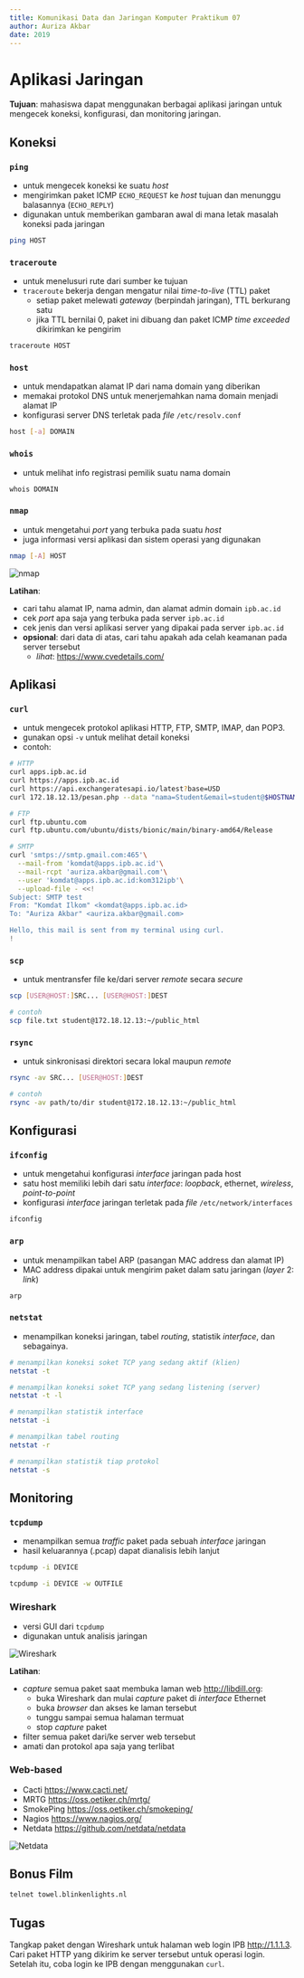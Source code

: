 ```yaml
---
title: Komunikasi Data dan Jaringan Komputer Praktikum 07
author: Auriza Akbar
date: 2019
---
```


# Aplikasi Jaringan

**Tujuan**: mahasiswa dapat menggunakan berbagai aplikasi jaringan untuk
mengecek koneksi, konfigurasi, dan monitoring jaringan.


## Koneksi


### `ping`

- untuk mengecek koneksi ke suatu *host*
- mengirimkan paket ICMP `ECHO_REQUEST` ke *host* tujuan dan menunggu balasannya (`ECHO_REPLY`)
- digunakan untuk memberikan gambaran awal di mana letak masalah koneksi pada jaringan

```bash
ping HOST
```

### `traceroute`

- untuk menelusuri rute dari sumber ke tujuan
- `traceroute` bekerja dengan mengatur nilai *time-to-live* (TTL) paket
    - setiap paket melewati *gateway* (berpindah jaringan), TTL berkurang satu
    - jika TTL bernilai 0, paket ini dibuang dan paket ICMP *time exceeded* dikirimkan ke pengirim

```bash
traceroute HOST
```

### `host`

- untuk mendapatkan alamat IP dari nama domain yang diberikan
- memakai protokol DNS untuk menerjemahkan nama domain menjadi alamat IP
- konfigurasi server DNS terletak pada *file* `/etc/resolv.conf`

```bash
host [-a] DOMAIN
```

### `whois`

- untuk melihat info registrasi pemilik suatu nama domain

```bash
whois DOMAIN
```

### `nmap`

- untuk mengetahui *port* yang terbuka pada suatu *host*
- juga informasi versi aplikasi dan sistem operasi yang digunakan

```bash
nmap [-A] HOST
```

![nmap](etc/7/nmap.jpg)


**Latihan**:

- cari tahu alamat IP, nama admin, dan alamat admin domain `ipb.ac.id`
- cek *port* apa saja yang terbuka pada server `ipb.ac.id`
- cek jenis dan versi aplikasi server yang dipakai pada server `ipb.ac.id`
- **opsional**: dari data di atas, cari tahu apakah ada celah keamanan pada server tersebut
    - *lihat*: <https://www.cvedetails.com/>

## Aplikasi

### `curl`

- untuk mengecek protokol aplikasi HTTP, FTP, SMTP, IMAP, dan POP3.
- gunakan opsi `-v` untuk melihat detail koneksi
- contoh:

```bash
# HTTP
curl apps.ipb.ac.id
curl https://apps.ipb.ac.id
curl https://api.exchangeratesapi.io/latest?base=USD
curl 172.18.12.13/pesan.php --data "nama=Student&email=student@$HOSTNAME&pesan=Hello&tambah=Tambah"

# FTP
curl ftp.ubuntu.com
curl ftp.ubuntu.com/ubuntu/dists/bionic/main/binary-amd64/Release

# SMTP
curl 'smtps://smtp.gmail.com:465'\
  --mail-from 'komdat@apps.ipb.ac.id'\
  --mail-rcpt 'auriza.akbar@gmail.com'\
  --user 'komdat@apps.ipb.ac.id:kom312ipb'\
  --upload-file - <<!
Subject: SMTP test
From: "Komdat Ilkom" <komdat@apps.ipb.ac.id>
To: "Auriza Akbar" <auriza.akbar@gmail.com>

Hello, this mail is sent from my terminal using curl.
!
```

### `scp`

- untuk mentransfer file ke/dari server *remote* secara *secure*

```bash
scp [USER@HOST:]SRC... [USER@HOST:]DEST

# contoh
scp file.txt student@172.18.12.13:~/public_html
```

### `rsync`

- untuk sinkronisasi direktori secara lokal maupun *remote*

```bash
rsync -av SRC... [USER@HOST:]DEST

# contoh
rsync -av path/to/dir student@172.18.12.13:~/public_html
```


## Konfigurasi

### `ifconfig`

- untuk mengetahui konfigurasi *interface* jaringan pada host
- satu host memiliki lebih dari satu *interface*: *loopback*, ethernet, *wireless*, *point-to-point*
- konfigurasi *interface* jaringan terletak pada *file* `/etc/network/interfaces`

```bash
ifconfig
```

### `arp`

- untuk menampilkan tabel ARP (pasangan MAC address dan alamat IP)
- MAC address dipakai untuk mengirim paket dalam satu jaringan (*layer* 2: *link*)

```bash
arp
```

### `netstat`

- menampilkan koneksi jaringan, tabel *routing*, statistik *interface*, dan sebagainya.

```bash
# menampilkan koneksi soket TCP yang sedang aktif (klien)
netstat -t

# menampilkan koneksi soket TCP yang sedang listening (server)
netstat -t -l

# menampilkan statistik interface
netstat -i

# menampilkan tabel routing
netstat -r

# menampilkan statistik tiap protokol
netstat -s
```

<!--

### `route`

- untuk menampilkan, menambah, atau mengurangi aturan pada tabel *routing*
- penting jika sebuah *host* memiliki banyak *interface* dan *gateway* (misal: PC router)
- *flag*: U (*up*), G (*gateway*), H (*host*), D (*dynamic*), ! (*reject*)

```bash
# menampilkan tabel routing
route

# mengatur default gateway, misalnya 192.168.1.1
route add default gw 192.168.1.1

# paket ke jaringan 192.168.3.0/24 akan di-forward ke interface 192.168.3.1
route add -net 192.168.3.0 netmask 255.255.255.0 gw 192.168.3.1

# memblok paket dari jaringan 192.168.3.0/24
route add -net 192.168.3.0 netmask 255.255.255.0 reject

# memblok paket dari host 192.168.4.1
route add -host 192.168.4.1 reject

# menghapus konfigurasi routing sebelumnya
route del -host 192.168.4.1 reject
```

- Contoh konfigurasi:

![PC gateway](http://i.imgur.com/6AhSF4z.png)

```bash
# konfigurasi pada PC 192.168.1.[2-3]
route add default gw 192.168.1.1

# konfigurasi pada PC 192.168.2.[2-3]
route add default gw 192.168.2.1

# konfigurasi pada GATEWAY
route add -net 192.168.1.0 netmask 255.255.255.0 gw 192.168.1.1
route add -net 192.168.2.0 netmask 255.255.255.0 gw 192.168.2.1
route add default gw 10.17.95.13
```
-->


## Monitoring

### `tcpdump`

- menampilkan semua *traffic* paket pada sebuah *interface* jaringan
- hasil keluarannya (.pcap) dapat dianalisis lebih lanjut

```bash
tcpdump -i DEVICE

tcpdump -i DEVICE -w OUTFILE
```

### Wireshark

- versi GUI dari `tcpdump`
- digunakan untuk analisis jaringan

![Wireshark](etc/7/wireshark-http.png)

**Latihan**:

- *capture* semua paket saat membuka laman web <http://libdill.org>:
    - buka Wireshark dan mulai *capture* paket di *interface* Ethernet
    - buka *browser* dan akses ke laman tersebut
    - tunggu sampai semua halaman termuat
    - stop *capture* paket
- filter semua paket dari/ke server web tersebut
- amati dan protokol apa saja yang terlibat

### Web-based

- Cacti <https://www.cacti.net/>
- MRTG <https://oss.oetiker.ch/mrtg/>
- SmokePing <https://oss.oetiker.ch/smokeping/>
- Nagios <https://www.nagios.org/>
- Netdata <https://github.com/netdata/netdata>

![Netdata](etc/7/netdata.png)

## Bonus Film

```bash
telnet towel.blinkenlights.nl
```

## Tugas

Tangkap paket dengan Wireshark untuk halaman web login IPB <http://1.1.1.3>.
Cari paket HTTP yang dikirim ke server tersebut untuk operasi login.
Setelah itu, coba login ke IPB dengan menggunakan `curl`.
